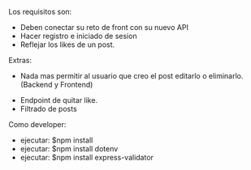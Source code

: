 <!-- GET /posts -->
<!-- GET /posts/:id -->
<!-- POST /posts -->
<!-- DELETE /post (protegido, solo usuarios con token pueden hacer esto) -->
<!-- PATCH /post/:id (protegido) -->
<!-- POST /users -> Creacion de un usuario -> Signup -->
<!-- POST /auth/login -> Login -->

Los requisitos son:
<!-- - Hacer uso de arquitectura limpia para estructurar el proyecto -->
<!-- - Hacer uso de middlewares para delimitar el acceso de los usuarios -->
- Deben conectar su reto de front con su nuevo API
- Hacer registro e iniciado de sesion
- Reflejar los likes de un post.

Extras:
- Nada mas permitir al usuario que creo el post editarlo o eliminarlo. (Backend y Frontend)
<!-- - Endpoint de agregar like. -->
- Endpoint de quitar like.
- Filtrado de posts

Como developer:
- ejecutar: $npm install 
- ejecutar: $npm install dotenv
- ejecutar: $npm install express-validator
